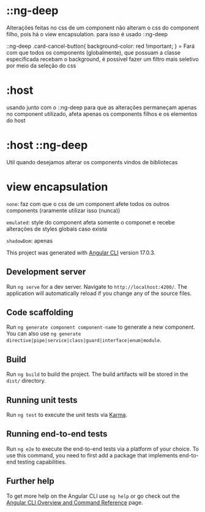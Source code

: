 # ::ng-deep

Alterações feitas no css de um component não alteram o css do component filho, pois há o view encapsulation. para isso é usado ::ng-deep

::ng-deep .card-cancel-button{
  background-color: red !important;
} = Fará com que todos os components (globalmente), que possuam a classe especificada recebam o background, é possivel fazer um filtro mais seletivo
por meio da seleção do css

# :host
usando junto com o ::ng-deep para que as alterações permaneçam apenas 
no component utilizado, afeta apenas os components filhos e os elementos
do host

# :host ::ng-deep
Util quando desejamos alterar os components vindos de bibliotecas

# view encapsulation 

`none`: faz com que o css de um component afete todos os outros components (raramente utilizar isso (nunca))

`emulated`: style do component afeta somente o componet e recebe alterações de styles globais caso exista

`shadowDom`: apenas


This project was generated with [Angular CLI](https://github.com/angular/angular-cli) version 17.0.3.

## Development server

Run `ng serve` for a dev server. Navigate to `http://localhost:4200/`. The application will automatically reload if you change any of the source files.

## Code scaffolding

Run `ng generate component component-name` to generate a new component. You can also use `ng generate directive|pipe|service|class|guard|interface|enum|module`.

## Build

Run `ng build` to build the project. The build artifacts will be stored in the `dist/` directory.

## Running unit tests

Run `ng test` to execute the unit tests via [Karma](https://karma-runner.github.io).

## Running end-to-end tests

Run `ng e2e` to execute the end-to-end tests via a platform of your choice. To use this command, you need to first add a package that implements end-to-end testing capabilities.

## Further help

To get more help on the Angular CLI use `ng help` or go check out the [Angular CLI Overview and Command Reference](https://angular.io/cli) page.
